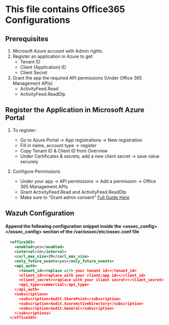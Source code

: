 # This file contains Office365 Configurations

## Prerequisites
1. Microsoft Azure account with Admin rights.
2. Register an application in Azure to get:
    - Tenant ID
    - Client (Application) ID
    - Client Secret
3. Grant the app the required API permissions (Under Office 365 Management APIs)
    - ActivityFeed.Read
    - ActivityFeed.ReadDlp

## Register the Application in Microsoft Azure Portal
1. To register:
    - Go to Azure Portal → App registrations → New registration
    - Fill in name, account type → register
    - Copy Tenant ID & Client ID from Overview 
    - Under Certificates & secrets, add a new client secret → save value securely

2. Configure Permissions
    - Under your app → API permissions → Add a permission → Office 365 Management APIs
    - Grant ActivityFeed.Read and ActivityFeed.ReadDlp
    - Make sure to “Grant admin consent”
[Full Guide Here](https://documentation.wazuh.com/current/cloud-security/office365/monitoring-office365-activity.html)

## Wazuh Configuration
#### Append the following configuration snippet inside the <ossec_config> </ossec_config> section of the /var/ossec/etc/ossec.conf file
``` xml
  <office365>
    <enabled>yes</enabled>
    <interval>1m</interval>
    <curl_max_size>1M</curl_max_size>
    <only_future_events>yes</only_future_events>
    <api_auth>
      <tenant_id><replace with your tenant id></tenant_id>
      <client_id><replace with your client/app id></client_id>
      <client_secret><replace with your client secret></client_secret>
      <api_type>commercial</api_type>
    </api_auth>
    <subscriptions>
      <subscription>Audit.SharePoint</subscription>
      <subscription>Audit.AzureActiveDirectory</subscription>
      <subscription>Audit.General</subscription>
    </subscriptions>
  </office365>
```
